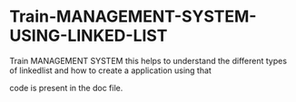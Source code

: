 # Train-MANAGEMENT-SYSTEM-USING-LINKED-LIST
Train MANAGEMENT SYSTEM this helps to understand the different types of linkedlist and how to create a application using that

code is present in the doc file.
